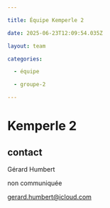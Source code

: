 ```yaml
---

title: Équipe Kemperle 2

date: 2025-06-23T12:09:54.035Z

layout: team

categories:

  - équipe

  - groupe-2

---
```


# Kemperle 2



## contact 

Gérard Humbert

non communiquée

gerard.humbert@icloud.com

